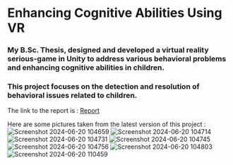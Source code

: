 # Enhancing Cognitive Abilities Using VR
### My B.Sc. Thesis, designed and developed a virtual reality serious-game in Unity to address various behavioral problems and enhancing cognitive abilities in children.
### This project focuses on the detection and resolution of behavioral issues related to children.

The link to the report is : [Report](https://github.com/3RFUNn/Enhancing-Cognitive-Abilities-Using-VR/blob/main/Bachelors%20Thesis%20Report.pdf)

Here are some pictures taken from the latest version of this project : 
![Screenshot 2024-06-20 104659](https://github.com/3RFUNn/Enhancing-Cognitive-Abilities-Using-VR/assets/68325981/d2b72fee-3474-4fd3-aeb9-52d8b10882ce)
![Screenshot 2024-06-20 104714](https://github.com/3RFUNn/Enhancing-Cognitive-Abilities-Using-VR/assets/68325981/2d9d59d8-aada-45f7-9379-4c5e630bcb24)
![Screenshot 2024-06-20 104731](https://github.com/3RFUNn/Enhancing-Cognitive-Abilities-Using-VR/assets/68325981/e8750b1e-5e62-4338-8bd7-84b502a8e6be)
![Screenshot 2024-06-20 104745](https://github.com/3RFUNn/Enhancing-Cognitive-Abilities-Using-VR/assets/68325981/1c07b34c-d26b-4835-a8c4-22e3df776cf9)
![Screenshot 2024-06-20 104756](https://github.com/3RFUNn/Enhancing-Cognitive-Abilities-Using-VR/assets/68325981/68159b5b-82c0-4b32-ad70-66ed32f8d199)
![Screenshot 2024-06-20 104803](https://github.com/3RFUNn/Enhancing-Cognitive-Abilities-Using-VR/assets/68325981/8545fb2d-f2cd-4aa8-a0f4-6d5fe4cce554)
![Screenshot 2024-06-20 110459](https://github.com/3RFUNn/Enhancing-Cognitive-Abilities-Using-VR/assets/68325981/61fc2839-8ab9-435f-82b9-6458ef476ef8)




